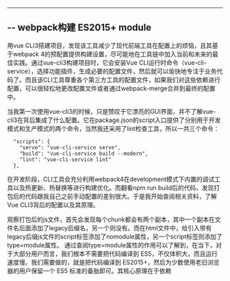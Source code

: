 ---
-- webpack构建 ES2015+ module
--

用vue CLI3搭建项目，发现该工具减少了现代前端工具在配置上的烦恼，且其基于webpack 4的预配置提供构建设置，尽可能地在工具链中加入当前和未来的最佳实践。通过vue-cli3构建项目时，它会安装Vue CLI运行时命令（vue-cli-service），选择功能插件，生成必要的配置文件，然后就可以愉快地专注于业务代码了。而且该CLI工具尊重各个第三方工具的配置文件，如果我们对这些依赖进行配置，可以很轻松地更改配置文件或者通过webpack-merge合并到最终的配置中。

当我第一次使用vue-cli3的时候，只是赞叹于它漂亮的GUI界面，并不了解vue-cli3在背后集成了什么配置。它在package.json的script入口提供了分别用于开发模式和生产模式的两个命令，当然我还采用了lint检查工具，所以一共三个命令：
```
  "scripts": {
    "serve": "vue-cli-service serve",
    "build": "vue-cli-service build --modern",
    "lint": "vue-cli-service lint"
  },
```

在开发阶段，CLI工具会充分利用webpack4在development模式下内置的调试工具以及热更新、热替换等进行构建优化。而翻看npm run build后的代码，发现打包后的代码跟我自己之前手动配置的差别很大。于是我开始查阅相关资料，了解Vue CLI3背后的配置以及其原理。

观察打包后的js文件，首先会发现每个chunk都会有两个副本，其中一个副本在文件名后面添加了legacy后缀名，另一个则没有。而在html文件中，给引入带有legacy后缀js文件的script标签添加了nomodule属性，另一个script标签则添加了type=module属性。
通过查阅type=module属性的作用可以了解到，在当下，对于大部分用户而言，我们根本不需要把代码编译到 ES5，不仅体积大，而且运行速度慢。我们需要做的，就是把代码编译到 ES2015+，然后为少数使用老旧浏览器的用户保留一个 ES5 标准的备胎即可。其核心原理在于依赖 <script type="module">的支持来分辨浏览器对 ES2015+ 代码的支持，并且可以用<script nomodule>进行优雅降级。
支持 <script type="module"> 的浏览器，必然支持下面的特性：
* async/await
* Promise
* Class
* 箭头函数、Map/Set、fetch 等等...
  
而不支持 <script type="module"> 的老旧浏览器，会因为无法识别这个标签，而不去加载 ES2015+ 的代码。另外老旧的浏览器同样无法识别nomodule 属性，会自动忽略它，从而加载 ES5 标准的代码。

```
<script type="module" src="app.js"></script>

<script nomodule src="app-legacy.js"></script>   // legacy 是遗产的意思，在这里面是老旧的意思，理解成老旧的语法
```
想要支持module和nomodule的核心就是 Babel7的插件预设babel-preset-env。babel-preset-env将基于实际浏览器以及运行环境，自动确定babel插件以及polyfill，转义ES2015以及此版本以上的语法。而该preset的esmodules属性可以让我们直接编译到 ES2015+ 的语法。
改造一下webpack，构建两次，分别用不同的 babel 配置，就可以编译出两份文件。
翻看@vue-cli-service模块的源码， 我在里面找到了CLI为了实现这个功能的webpack插件：ModernModePlugin。该插件暴露了一个es6类，在该类的prototype属性上的apply方法定义如下：
```
  apply (compiler) {
    if (!this.isModernBuild) {
      this.applyLegacy(compiler)
    } else {
      this.applyModern(compiler)
    }
  }
```
isModernBuild属性表示当前构建是否应该编译到 ES2015+ 的语法。若是为false，则调用applyLegacy方法，并把编译器对象作为参数传递过去：
```
applyLegacy (compiler) {
  const ID = `vue-cli-legacy-bundle`
  compiler.hooks.compilation.tap(ID, compilation => {
    compilation.hooks.htmlWebpackPluginAlterAssetTags.tapAsync(ID, async (data, cb) => {
      // get stats, write to disk
      await fs.ensureDir(this.targetDir)
      const htmlName = path.basename(data.plugin.options.filename)
      // Watch out for output files in sub directories
      const htmlPath = path.dirname(data.plugin.options.filename)
      const tempFilename = path.join(this.targetDir, htmlPath, `legacy-assets-${htmlName}.json`)
      await fs.mkdirp(path.dirname(tempFilename))
      await fs.writeFile(tempFilename, JSON.stringify(data.body))
      cb()
    })
  })
}
```

若为false，则调用applyModern方法：
```
  // use <script type="module"> for modern assets
  data.body.forEach(tag => {
    if (tag.tagName === 'script' && tag.attributes) {
      tag.attributes.type = 'module'
    }
  })

  // use <link rel="modulepreload"> instead of <link rel="preload">
  // for modern assets
  data.head.forEach(tag => {
    if (tag.tagName === 'link' &&
        tag.attributes.rel === 'preload' &&
        tag.attributes.as === 'script') {
      tag.attributes.rel = 'modulepreload'
    }
  })

  // inject links for legacy assets as <script nomodule>
  const htmlName = path.basename(data.plugin.options.filename)
  // Watch out for output files in sub directories
  const htmlPath = path.dirname(data.plugin.options.filename)
  const tempFilename = path.join(this.targetDir, htmlPath, `legacy-assets-${htmlName}.json`)
  const legacyAssets = JSON.parse(await fs.readFile(tempFilename, 'utf-8'))
    .filter(a => a.tagName === 'script' && a.attributes)
  legacyAssets.forEach(a => { a.attributes.nomodule = '' })

  if (this.unsafeInline) {
    // inject inline Safari 10 nomodule fix
    data.body.push({
      tagName: 'script',
      closeTag: true,
      innerHTML: safariFix
    })
  } else {
    // inject the fix as an external script
    const safariFixPath = path.join(this.jsDirectory, 'safari-nomodule-fix.js')
    const fullSafariFixPath = path.join(compilation.options.output.publicPath, safariFixPath)
    compilation.assets[safariFixPath] = {
      source: function () {
        return new Buffer(safariFix)
      },
      size: function () {
        return Buffer.byteLength(safariFix)
      }
    }
    data.body.push({
      tagName: 'script',
      closeTag: true,
      attributes: {
        src: fullSafariFixPath
      }
    })
  }

  data.body.push(...legacyAssets)
  await fs.remove(tempFilename)
  cb()
  // 在 htmlWebpackPlugin 处理好模板的时候再处理下，把页面上 <script nomudule=""> 处理成 <script nomudule>
  compilation.hooks.htmlWebpackPluginAfterHtmlProcessing.tap(ID, data => {
    data.html = data.html.replace(/\snomodule="">/g, ' nomodule>')
  })
```

ios10.3版本有个bug，不支持 nomodule 属性，这样带来的后果就是 10.3 版本的 IOS 同时执行两份 JS 文件。有个hack写法可以解决这个问题：
```
// 这个会解决 10.3 版本同时加载 nomodule 脚本的 bug，但是仅限于外部脚本，对于内联的是没用的
// fix 的核心就是利用 document 的 beforeload 事件来阻止 nomodule 标签的脚本加载
(function() {
  var check = document.createElement('script');
  if (!('noModule' in check) && 'onbeforeload' in check) {
    var support = false;
    document.addEventListener('beforeload', function(e) {
      if (e.target === check) {
        support = true;
      } else if (!e.target.hasAttribute('nomodule') || !support) {
        return;
      }
      e.preventDefault();
    }, true);

    check.type = 'module';
    check.src = '.';
    document.head.appendChild(check);
    check.remove();
  }
}());
```

这段代码被ModernModePlugin引入并定义在常量safariFix中。
